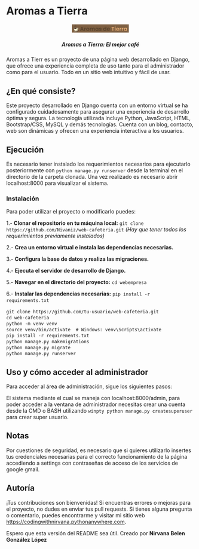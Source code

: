 # Aromas a Tierra
<p align="center">
  <img src="Logo.png" alt="Logo de Aromas a Tierra" style="width: 30%; max-width: 200px;">
</p>
<h5 align="center">Aromas a Tierra: El mejor café</h5>

Aromas a Tierr es un proyecto de una página web desarrollado en Django, que ofrece una experiencia completa de uso tanto para el administrador como para el usuario. Todo en un sitio web intuitivo y fácil de usar.

## ¿En qué consiste?

Este proyecto desarrollado en Django cuenta con un entorno virtual se ha configurado cuidadosamente para asegurar una experiencia de desarrollo óptima y segura. La tecnología utilizada incluye Python, JavaScript, HTML, Bootstrap/CSS, MySQL y demás tecnologías. Cuenta con un blog, contacto, web son dinámicas y ofrecen una experiencia interactiva a los usuarios.

## Ejecución 

Es necesario tener instalado los requerimientos necesarios para ejecutarlo posteriormente con `python manage.py runserver` desde la terminal en el directorio de la carpeta clonada. Una vez realizado es necesario abrir localhost:8000 para visualizar el sistema.

### Instalación

Para poder utilizar el proyecto o modificarlo puedes:

1.- **Clonar el repositorio en tu máquina local:**
`git clone https://github.com/Nivaniz/web-cafeteria.git`
*(Hay que tener todos los requerimientos previamente instalados)*

2.- **Crea un entorno virtual e instala las dependencias necesarias.**

3.- **Configura la base de datos y realiza las migraciones.**

4.- **Ejecuta el servidor de desarrollo de Django.**

5.- **Navegar en el directorio del proyecto:**
`cd webempresa`

6.- **Instalar las dependencias necesarias:**
`pip install -r requirements.txt`

~~~
git clone https://github.com/tu-usuario/web-cafeteria.git
cd web-cafeteria
python -m venv venv
source venv/bin/activate  # Windows: venv\Scripts\activate
pip install -r requirements.txt
python manage.py makemigrations
python manage.py migrate
python manage.py runserver
~~~

## Uso y cómo acceder al administrador

Para acceder al área de administración, sigue los siguientes pasos:

El sistema mediante el cual se maneja con localhost:8000/admin, para poder acceder a la ventana de administrador necesitas crear una cuenta desde la CMD o BASH utilizando `winpty python manage.py createsuperuser` para crear super usuario.

## Notas

Por cuestiones de seguridad, es necesario que si quieres utilizarlo insertes tus credenciales necesarias para el correcto funcionamiento de la página accediendo a settings con contraseñas de acceso de los servicios de google gmail.

## Autoría

¡Tus contribuciones son bienvenidas! Si encuentras errores o mejoras para el proyecto, no dudes en enviar tus pull requests. Si tienes alguna pregunta o comentario, puedes encontrarme y visitar mi sitio web https://codingwithnirvana.pythonanywhere.com.

Espero que esta versión del README sea útil.
Creado por **Nirvana Belen González López** 
